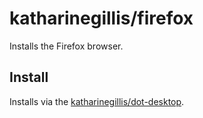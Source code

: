 # katharinegillis/firefox
Installs the Firefox browser.

## Install
Installs via the [katharinegillis/dot-desktop](https://github.com/katharinegillis/dot-desktop).
